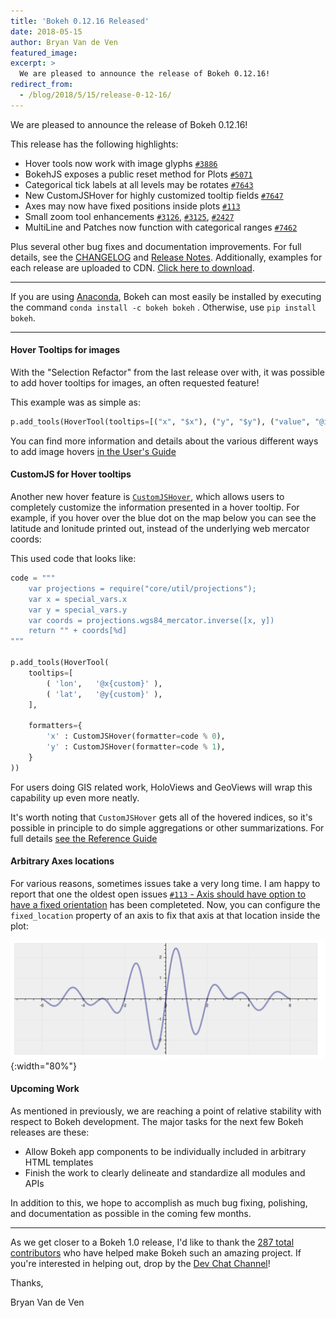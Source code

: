 ```yaml
---
title: 'Bokeh 0.12.16 Released'
date: 2018-05-15
author: Bryan Van de Ven
featured_image:
excerpt: >
  We are pleased to announce the release of Bokeh 0.12.16!
redirect_from:
  - /blog/2018/5/15/release-0-12-16/
---
```


We are pleased to announce the release of Bokeh 0.12.16!

This release has the following highlights:

* Hover tools now work with image glyphs [`#3886`](https://github.com/bokeh/bokeh/issues/3886)
* BokehJS exposes a public reset method for Plots [`#5071`](https://github.com/bokeh/bokeh/issues/5071)
* Categorical tick labels at all levels may be rotates [`#7643`](https://github.com/bokeh/bokeh/issues/7643`)
* New CustomJSHover for highly customized tooltip fields [`#7647`](https://github.com/bokeh/bokeh/issues/7647)
* Axes may now have fixed positions inside plots [`#113`](https://github.com/bokeh/bokeh/issues/113`)
* Small zoom tool enhancements [`#3126`](https://github.com/bokeh/bokeh/issues/3126), [`#3125`](https://github.com/bokeh/bokeh/issues/3125), [`#2427`](https://github.com/bokeh/bokeh/issues/2427)
* MultiLine and Patches now function with categorical ranges [`#7462`](https://github.com/bokeh/bokeh/issues/7462)

Plus several other bug fixes and documentation improvements.
For full details, see the [CHANGELOG](https://github.com/bokeh/bokeh/blob/master/CHANGELOG)
and [Release Notes](https://bokeh.pydata.org/en/latest/docs/releases.html).
Additionally, examples for each release are uploaded to CDN.
[Click here to download](https://cdn.pydata.org/bokeh/examples/examples-0.12.16.zip).

-----

If you are using
[Anaconda](https://www.anaconda.com/downloads), Bokeh can most easily be installed
by executing the command ``conda install -c bokeh bokeh`` . Otherwise, use
``pip install bokeh``.

-----

#### Hover Tooltips for images

With the "Selection Refactor" from the last release over with, it was possible to add
hover tooltips for images, an often requested feature!

<center>
<script
    src="/js/release-0-12-16/image_hover.js"
    id="da2641c1-f7f1-4a5b-bd75-51c4ea7c2e53"
    data-bokeh-model-id="c264ce51-d6d6-44f7-a361-2b500db51f64"
    data-bokeh-doc-id="3d833a24-599c-4e15-9147-d001704fd0ce"
></script>
</center>

This example was as simple as:

```python
p.add_tools(HoverTool(tooltips=[("x", "$x"), ("y", "$y"), ("value", "@image")]))
```

You can find more information and details about the various different ways to add image
hovers [in the User's Guide](https://bokeh.pydata.org/en/0.12.16/docs/user_guide/tools.html#image-hover)

#### CustomJS for Hover tooltips

Another new hover feature is [`CustomJSHover`](https://bokeh.pydata.org/en/0.12.16/docs/reference/models/tools.html#bokeh.models.tools.CustomJSHover), which allows users to completely customize the
information presented in a hover tooltip. For example, if you hover over the blue dot on the
map below you can see the latitude and lonitude printed out, instead of the underlying web mercator coords:

<center>
<script
    src="/js/release-0-12-16/custom_hover.js"
    id="b6b13167-178c-48fc-8aad-c99c73335f1c"
    data-bokeh-model-id="934cb3b4-6c45-45c5-802d-09bc394d2b19"
    data-bokeh-doc-id="9ab3d7a6-1149-41a1-90fd-55130f60a5d1"
></script>
</center>

This used code that looks like:

```python
code = """
    var projections = require("core/util/projections");
    var x = special_vars.x
    var y = special_vars.y
    var coords = projections.wgs84_mercator.inverse([x, y])
    return "" + coords[%d]
"""

p.add_tools(HoverTool(
    tooltips=[
        ( 'lon',   '@x{custom}' ),
        ( 'lat',   '@y{custom}' ),
    ],

    formatters={
        'x' : CustomJSHover(formatter=code % 0),
        'y' : CustomJSHover(formatter=code % 1),
    }
))
```

For users doing GIS related work, HoloViews and GeoViews will wrap this capability up
even more neatly.

It's worth noting that `CustomJSHover` gets all of the hovered indices, so it's
possible in principle to do simple aggregations or other summarizations. For full details
[see the Reference Guide](https://bokeh.pydata.org/en/0.12.16/docs/reference/models/tools.html#bokeh.models.tools.CustomJSHover)

#### Arbitrary Axes locations

For various reasons, sometimes issues take a very long time. I am happy to report that one
the oldest open issues [`#113` - Axis should have option to have a fixed orientation](https://github.com/bokeh/bokeh/issues/113`)
has been completeted. Now, you can configure the `fixed_location` property of an axis to fix
that axis at that location inside the plot:

![Image of arbitrary axis location](/images/release-0-12-16/axes.png){:width="80%"}

#### Upcoming Work

As mentioned in previously, we are reaching a point of relative stability with
respect to Bokeh development. The major tasks for the next few Bokeh releases are
these:

* Allow Bokeh app components to be individually included in arbitrary HTML templates
* Finish the work to clearly delineate and standardize all modules and APIs

In addition to this, we hope to accomplish as much bug fixing, polishing, and documentation
as possible in the coming few months.

-----

As we get closer to a Bokeh 1.0 release, I'd like to thank the [287
total contributors](https://github.com/bokeh/bokeh/graphs/contributors) who
have helped make Bokeh such an amazing project. If you're interested in
helping out, drop by the [Dev Chat Channel](https://gitter.im/bokeh/bokeh-dev)!

Thanks,

Bryan Van de Ven
